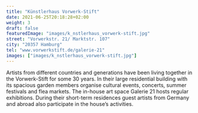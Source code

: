 ```yaml
---
title: "Künstlerhaus Vorwerk-Stift"
date: 2021-06-25T20:18:28+02:00
weight: 3
draft: false
featuredImage: "images/k_nstlerhaus_vorwerk-stift.jpg"
street: "Vorwerkstr. 21/ Marktstr. 107"
city: "20357 Hamburg"
tel: "www.vorwerkstift.de/galerie-21"
images: ["images/k_nstlerhaus_vorwerk-stift.jpg"]
---
```


Artists from different countries and generations have been living together in the Vorwerk-Stift for some 30 years. In their large residential building
with its spacious garden members organise cultural events, concerts, summer festivals and flea markets. The in-house art space Galerie 21
hosts regular exhibitions. During their short-term residences guest artists from Germany and abroad also participate in the house’s activities.
